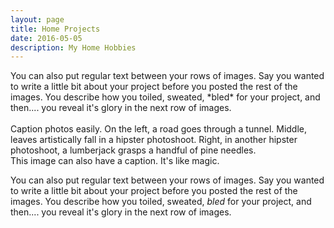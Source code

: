 ```yaml
---
layout: page
title: Home Projects
date: 2016-05-05
description: My Home Hobbies
---
```


<div class="col two">
	You can also put regular text between your rows of images. Say you wanted to write a little bit about your project before you posted the rest of the images. You describe how you toiled, sweated, *bled* for your project, and then.... you reveal it's glory in the next row of images.

</div>
<div >
	<img  class="col one" src="{{ site.baseurl }}/assets/img/all_elec2.jpg" alt="" title="example image"/>

</div>

<div class="img_row">
    <img class="col one" src="{{ site.baseurl }}/assets/img/test1.jpg" alt="" title="example image"/>
    <img class="col one" src="{{ site.baseurl }}/assets/img/test2.jpg" alt="" title="example image"/>
    <img class="col one" src="{{ site.baseurl }}/assets/img/diagram.jpg" alt="" title="example image"/>
</div>
<div class="col three caption">
    Caption photos easily. On the left, a road goes through a tunnel. Middle, leaves artistically fall in a hipster photoshoot. Right, in another hipster photoshoot, a lumberjack grasps a handful of pine needles.
</div>
<div class="img_row">
    <img class="col three" src="{{ site.baseurl }}/assets/img/5.jpg" alt="" title="example image"/>
</div>
<div class="col three caption">
    This image can also have a caption. It's like magic.
</div>

You can also put regular text between your rows of images. Say you wanted to write a little bit about your project before you posted the rest of the images. You describe how you toiled, sweated, *bled* for your project, and then.... you reveal it's glory in the next row of images.



<br/><br/><br/>